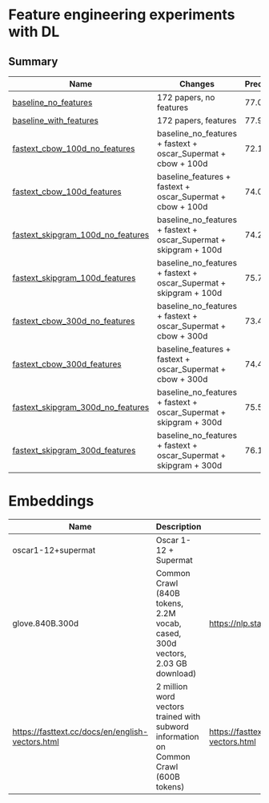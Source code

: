 # Feature engineering experiments with DL

## Summary 

| Name | Changes | Precision | Recall  | F1 |  
|------|---------|-----------|---------|----|
| [baseline_no_features](baseline_no_features) | 172 papers, no features | 77.00  |  77.20 |   77.09 |
| [baseline_with_features](baseline_features) | 172 papers, features | 77.95  |  77.27  |  77.60  |
| [fastext_cbow_100d_no_features](fastext_cbow_100d_no_features) | baseline_no_features + fastext + oscar_Supermat + cbow + 100d |   72.15 |   73.39 |   72.75 |
| [fastext_cbow_100d_features](fastext_cbow_100d_features) | baseline_features + fastext + oscar_Supermat + cbow + 100d |74.06  |  73.92  |  73.98|
| [fastext_skipgram_100d_no_features](fastext_skipgram_100d_no_features) | baseline_no_features + fastext + oscar_Supermat + skipgram + 100d | 74.22  |  75.99  |  75.08 | 
| [fastext_skipgram_100d_features](fastext_skipgram_100d_features) | baseline_no_features + fastext + oscar_Supermat + skipgram + 100d | 75.72  |  75.89  |  75.78 |
| [fastext_cbow_300d_no_features](fastext_cbow_300d_no_features) | baseline_no_features + fastext + oscar_Supermat + cbow + 300d |   73.49  |  73.89  |  73.68  |
| [fastext_cbow_300d_features](fastext_cbow_300d_features) | baseline_features + fastext + oscar_Supermat + cbow + 300d | 74.43  |  74.38  |  74.40  |
| [fastext_skipgram_300d_no_features](fastext_skipgram_300d_no_features) | baseline_no_features + fastext + oscar_Supermat + skipgram + 300d | 75.51  |  75.81 |   75.65  | 
| [fastext_skipgram_300d_features](fastext_skipgram_300d_features) | baseline_no_features + fastext + oscar_Supermat + skipgram + 300d |  76.19  |  76.76  |  76.46|


# Embeddings 

| Name | Description | Tokens | Url |   
|------|---------|-----------|------|
| oscar1-12+supermat | Oscar 1-12 + Supermat |  | 
| glove.840B.300d | Common Crawl (840B tokens, 2.2M vocab, cased, 300d vectors, 2.03 GB download) | https://nlp.stanford.edu/projects/glove/ | 
| https://fasttext.cc/docs/en/english-vectors.html | 2 million word vectors trained with subword information on Common Crawl (600B tokens) | https://fasttext.cc/docs/en/english-vectors.html | 
